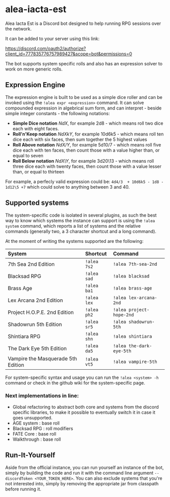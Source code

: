 # alea-iacta-est
Alea Iacta Est is a Discord bot designed to help running RPG sessions over the network.

It can be added to your server using this link:

https://discord.com/oauth2/authorize?client_id=777835776757989427&scope=bot&permissions=0

The bot supports system specific rolls and also has an expression solver to work on more generic rolls.
## Expression Engine
The expression engine is built to be used as a simple dice roller and can be invoked using the `!alea expr <expression>` command.
It can solve compounded expression in algebrical sum form, and can interpret - beside simple integer constants - the following notations:

- **Simple Dice notation** *NdX*, for example 2d8 - which means roll two dice each with eight faces.
- **Roll'n'Keep notation** *NdXkY*, for example 10d6k5 - which means roll ten dice each with six faces, then sum together the 5 highest values
- **Roll Above notation** *NdX/Y*, for example 5d10/7 - which means roll five dice each with ten faces, then count those with a value higher than, or equal to seven
- **Roll Below notation** *NdX\Y*, for example 3d20\13 - which means roll three dice each with twenty faces, then count those with a value lesser than, or equal to thirteen

For example, a perfecly valid expression could be: `4d4/3  + 10d6k5 - 1d8 - 1d12\5 +7` which could solve to anything between 3 and 40.

## Supported systems
The system-specific code is isolated in several plugins, as such the best way to know which systems the instance can support is using the `!alea system` command, which reports a list of systems and the relative commands (generally two, a 3 character shortcut and a long command).

At the moment of writing the systems supported are the following:

| System  | Shortcut  | Command  |
| :------------ | :------------ | :------------ |
| 7th Sea 2nd Edition  | `!alea 7s2`  | `!alea 7th-sea-2nd`  |
| Blacksad RPG  | `!alea sad`  | `!alea blacksad`  |
| Brass Age  | `!alea ba1`  | `!alea brass-age`  |
| Lex Arcana 2nd Edition  | `!alea lex`  | `!alea lex-arcana-2nd`  |
| Project H.O.P.E. 2nd Edition  | `!alea ph2`  | `!alea project-hope-2nd`  |
| Shadowrun 5th Edition  | `!alea sr5`  | `!alea shadowrun-5th`  |
| Shintiara RPG  | `!alea shn`  | `!alea shintiara`  |
| The Dark Eye 5th Edition  | `!alea da5`  | `!alea the-dark-eye-5th`  |
| Vampire the Masquerade 5th Edition  | `!alea vt5`  | `!alea vampire-5th`  |

For system-specific syntax and usage you can run the `!alea <system> -h` command or check in the github wiki for the system-specific page.


### Next implementations in line:

- Global refactoring to abstract both core and systems from the discord specific libraries, to make it possible to eventually switch it in case it goes unsupported.
- AGE system : base roll
- Blacksad RPG : roll modifiers
- FATE Core : base roll
- Walkthrough : base roll

## Run-It-Yourself
Aside from the official instance, you can run yourself an instance of the bot, simply by building the code and run it with the command line argument `--discordToken <YOUR_TOKEN_HERE>`.
You can also exclude systems that you're not interested into, simply by removing the appropriate jar from classpath before running it.
